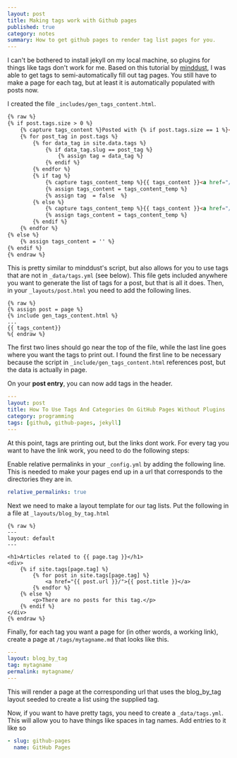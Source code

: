 ```yaml
---
layout: post
title: Making tags work with Github pages
published: true
category: notes
summary: How to get github pages to render tag list pages for you.
---
```


I can't be bothered to install jekyll on my local machine, so plugins for things like tags don't work for me.
Based on this tutorial by [minddust](http://www.minddust.com/post/tags-and-categories-on-github-pages/), I was able to get tags to semi-automatically fill out tag pages. You still have to make a page for each tag, but at least it is automatically populated with posts now. 

I created the file ``_includes/gen_tags_content.html``.

```html
{% raw %}
{% if post.tags.size > 0 %}
    {% capture tags_content %}Posted with {% if post.tags.size == 1 %}<i class="fa fa-tag"></i>{% else %}<i class="fa fa-tags"></i>{% endif %}: {% endcapture %}
    {% for post_tag in post.tags %}
        {% for data_tag in site.data.tags %}
            {% if data_tag.slug == post_tag %}
                {% assign tag = data_tag %}
            {% endif %}
        {% endfor %}
        {% if tag %}
            {% capture tags_content_temp %}{{ tags_content }}<a href="/tags/{{ tag.slug }}/">{{ tag.name }}</a>{% if forloop.last == false %}, {% endif %}{% endcapture %}
            {% assign tags_content = tags_content_temp %}
            {% assign tag  = false  %}
        {% else %}
            {% capture tags_content_temp %}{{ tags_content }}<a href="/tags/{{ post_tag }}/">{{ post_tag }}</a>{% if forloop.last == false %}, {% endif %}{% endcapture %}
            {% assign tags_content = tags_content_temp %}
        {% endif %}
    {% endfor %}
{% else %}
    {% assign tags_content = '' %}
{% endif %}
{% endraw %}
```

This is pretty similar to minddust's script, but also allows for you to use tags that are not in ``_data/tags.yml`` (see below). This file gets included anywhere you want to generate the list of tags for a post, but that is all it does. Then, in your ``_layouts/post.html`` you need to add the following lines.

```html+django
{% raw %}
{% assign post = page %}
{% include gen_tags_content.html %}
...
{{ tags_content}}
%{ endraw %}
```

The first two lines should go near the top of the file, while the last line goes where you want the tags to print out.
I found the first line to be necessary because the script in ``_include/gen_tags_content.html`` references post, but the data is actually in page. 

On your **post entry**, you can now add tags in the header. 

```yaml
---
layout: post
title: How To Use Tags And Categories On GitHub Pages Without Plugins
category: programming
tags: [github, github-pages, jekyll]
---
```

At this point, tags are printing out, but the links dont work. For every tag you want to have the link work, you need to do the following steps:

Enable relative permalinks in your ``_config.yml`` by adding the following line. This is needed to make your pages end up in a url that corresponds to the directories they are in.

```yaml
relative_permalinks: true
```

Next we need to make a layout template for our tag lists. Put the following in a file at ``_layouts/blog_by_tag.html``

```
{% raw %}
--- 
layout: default
---

<h1>Articles related to {{ page.tag }}</h1>
<div>
    {% if site.tags[page.tag] %}
        {% for post in site.tags[page.tag] %}
            <a href="{{ post.url }}/">{{ post.title }}</a>
        {% endfor %}
    {% else %}
        <p>There are no posts for this tag.</p>
    {% endif %}
</div>
{% endraw %}
```


Finally, for each tag you want a page for (in other words, a working link), create a page at ``/tags/mytagname.md`` that looks like this.

```yaml
---
layout: blog_by_tag
tag: mytagname
permalink: mytagname/
---
```

This will render a page at the corresponding url that uses the blog_by_tag layout seeded to create a list using the supplied tag.


Now, if you want to have pretty tags, you need to create a ``_data/tags.yml``. This will allow you to have things like spaces in tag names. Add entries to it like so

```yaml
- slug: github-pages
  name: GitHub Pages
```
